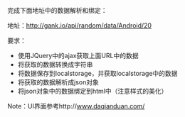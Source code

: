完成下面地址中的数据解析和绑定：

地址：http://gank.io/api/random/data/Android/20


要求：

+ 使用JQuery中的ajax获取上面URL中的数据
+ 将获取的数据转换成字符串
+ 将数据保存到localstorage，并获取localstorage中的数据
+ 将获取的数据解析成json对象
+ 将json对象中的数据绑定到html中（注意样式的美化）

Note：UI界面参考http://www.daqianduan.com/